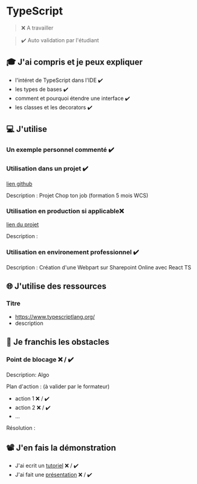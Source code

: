 # TypeScript

> ❌ A travailler

> ✔️ Auto validation par l'étudiant

## 🎓 J'ai compris et je peux expliquer

- l'intéret de TypeScript dans l'IDE ✔️
- les types de bases ✔️
- comment et pourquoi étendre une interface ✔️
- les classes et les decorators ✔️

## 💻 J'utilise

### Un exemple personnel commenté ✔️

<!-- Exemple :
Récupération d'un évènement via son ID
Fonction réalisant une requête http get et retournant un observable de type Event.

public getEvent(id: number): Observable<Event> {
    return this.http.get<Event>(this.urlBack + 'events/' + id);
  }
  -->

### Utilisation dans un projet ✔️

[lien github](https://github.com/WildCodeSchool/P2_Chop-Ton-Job_Lyon_Javangular_Septembre_2021)

Description : Projet Chop ton job (formation 5 mois WCS)

### Utilisation en production si applicable❌

[lien du projet](...)

Description :

### Utilisation en environement professionnel ✔️

Description : Création d'une Webpart sur Sharepoint Online avec React TS

## 🌐 J'utilise des ressources

### Titre

- https://www.typescriptlang.org/
- description

## 🚧 Je franchis les obstacles

### Point de blocage ❌ / ✔️

Description: Algo

Plan d'action : (à valider par le formateur)

- action 1 ❌ / ✔️
- action 2 ❌ / ✔️
- ...

Résolution :

## 📽️ J'en fais la démonstration

- J'ai ecrit un [tutoriel](...) ❌ / ✔️
- J'ai fait une [présentation](...) ❌ / ✔️
